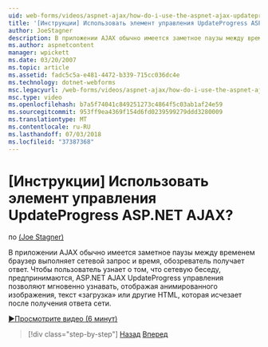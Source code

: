 ```yaml
---
uid: web-forms/videos/aspnet-ajax/how-do-i-use-the-aspnet-ajax-updateprogress-control
title: '[Инструкции] Использовать элемент управления UpdateProgress ASP.NET AJAX? | Документы Майкрософт'
author: JoeStagner
description: В приложении AJAX обычно имеется заметное паузы между временем браузер выполняет сетевой запрос и время, обозреватель получает ответ. Т...
ms.author: aspnetcontent
manager: wpickett
ms.date: 03/20/2007
ms.topic: article
ms.assetid: fadc5c5a-e481-4472-b339-715cc036dc4e
ms.technology: dotnet-webforms
msc.legacyurl: /web-forms/videos/aspnet-ajax/how-do-i-use-the-aspnet-ajax-updateprogress-control
msc.type: video
ms.openlocfilehash: b7a5f74041c849251273c4864f5c03ab1af24e59
ms.sourcegitcommit: 953ff9ea4369f154d6fd0239599279ddd3280009
ms.translationtype: MT
ms.contentlocale: ru-RU
ms.lasthandoff: 07/03/2018
ms.locfileid: "37387368"
---
```

<a name="how-do-i-use-the-aspnet-ajax-updateprogress-control"></a>[Инструкции] Использовать элемент управления UpdateProgress ASP.NET AJAX?
====================
по [(Joe Stagner)](https://github.com/JoeStagner)

В приложении AJAX обычно имеется заметное паузы между временем браузер выполняет сетевой запрос и время, обозреватель получает ответ. Чтобы пользователь узнает о том, что сетевую беседу, предпринимаются, ASP.NET AJAX UpdateProgress управления позволяют мгновенно узнавать, отображая анимированного изображения, текст «загрузка» или другие HTML, которая исчезает после получения ответа сети.

[&#9654;Просмотрите видео (6 минут)](https://channel9.msdn.com/Blogs/ASP-NET-Site-Videos/how-do-i-use-the-aspnet-ajax-updateprogress-control)

> [!div class="step-by-step"]
> [Назад](how-do-i-implement-the-incremental-page-display-pattern-using-http-get-and-post.md)
> [Вперед](how-do-i-use-the-aspnet-ajax-history-control.md)
